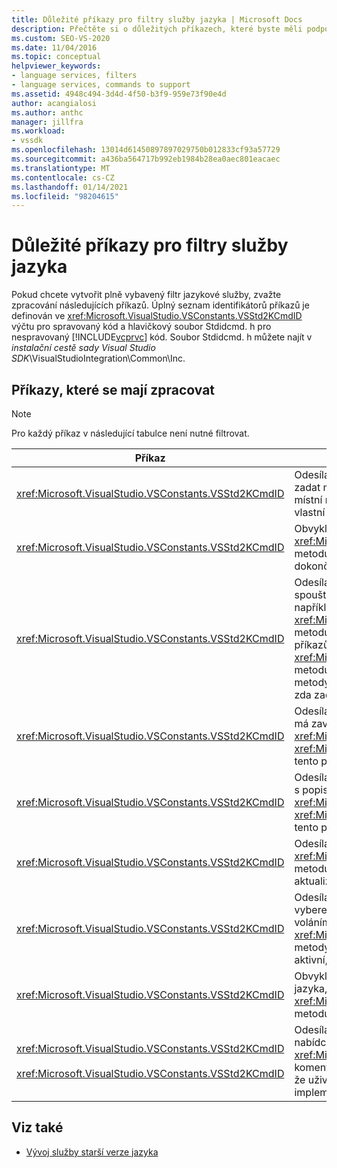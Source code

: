 ```yaml
---
title: Důležité příkazy pro filtry služby jazyka | Microsoft Docs
description: Přečtěte si o důležitých příkazech, které byste měli podporovat při vytváření plně funkčního filtru jazykové služby v aplikaci Visual Studio.
ms.custom: SEO-VS-2020
ms.date: 11/04/2016
ms.topic: conceptual
helpviewer_keywords:
- language services, filters
- language services, commands to support
ms.assetid: 4948c494-3d4d-4f50-b3f9-959e73f90e4d
author: acangialosi
ms.author: anthc
manager: jillfra
ms.workload:
- vssdk
ms.openlocfilehash: 13014d61450897897029750b012833cf93a57729
ms.sourcegitcommit: a436ba564717b992eb1984b28ea0aec801eacaec
ms.translationtype: MT
ms.contentlocale: cs-CZ
ms.lasthandoff: 01/14/2021
ms.locfileid: "98204615"
---
```

# <a name="important-commands-for-language-service-filters"></a>Důležité příkazy pro filtry služby jazyka
Pokud chcete vytvořit plně vybavený filtr jazykové služby, zvažte zpracování následujících příkazů. Úplný seznam identifikátorů příkazů je definován ve <xref:Microsoft.VisualStudio.VSConstants.VSStd2KCmdID> výčtu pro spravovaný kód a hlavičkový soubor Stdidcmd. h pro nespravovaný [!INCLUDE[vcprvc](../../code-quality/includes/vcprvc_md.md)] kód. Soubor Stdidcmd. h můžete najít v *instalační cestě sady Visual Studio SDK*\VisualStudioIntegration\Common\Inc.

## <a name="commands-to-handle"></a>Příkazy, které se mají zpracovat

> [!NOTE]
> Pro každý příkaz v následující tabulce není nutné filtrovat.

|Příkaz|Popis|
|-------------|-----------------|
|<xref:Microsoft.VisualStudio.VSConstants.VSStd2KCmdID>|Odesílá se, když uživatel klikne pravým tlačítkem myši. Tento příkaz označuje, že je čas zadat místní nabídku. Pokud tento příkaz nezpracujete, textový editor nabídne výchozí místní nabídku bez příkazů specifických pro jazyk. Chcete-li do této nabídky zahrnout vlastní příkazy, zpracujte příkaz a zobrazte místní nabídku sami.|
|<xref:Microsoft.VisualStudio.VSConstants.VSStd2KCmdID>|Obvykle se posílá, když uživatel zadá CTRL + J. Zavolejte <xref:Microsoft.VisualStudio.TextManager.Interop.IVsTextView.UpdateCompletionStatus%2A> metodu pro <xref:Microsoft.VisualStudio.TextManager.Interop.IVsTextView> zobrazení pole dokončení příkazu.|
|<xref:Microsoft.VisualStudio.VSConstants.VSStd2KCmdID>|Odesílá se, když uživatel zadá znak. Pomocí tohoto příkazu můžete určit, kdy se má zadat spouštěcí znak a poskytnout dokončování příkazů, popisy metod a textové značky, jako je například vybarvení syntaxe, spárování složených závorek a značky chyb. Zavolejte <xref:Microsoft.VisualStudio.TextManager.Interop.IVsTextView.UpdateCompletionStatus%2A> metodu pro <xref:Microsoft.VisualStudio.TextManager.Interop.IVsTextView> doplňování příkazů for a <xref:Microsoft.VisualStudio.TextManager.Interop.IVsMethodTipWindow.SetMethodData%2A> metodu v <xref:Microsoft.VisualStudio.TextManager.Interop.IVsMethodTipWindow> tipech pro metody. Chcete-li zajistit podporu textových značek, sledujte tento příkaz, abyste zjistili, zda zadaný znak vyžaduje aktualizaci značek.|
|<xref:Microsoft.VisualStudio.VSConstants.VSStd2KCmdID>|Odesílá se, když uživatel zadá klávesu ENTER. Pomocí tohoto příkazu můžete určit, kdy se má zavřít okno s popisem metody voláním <xref:Microsoft.VisualStudio.TextManager.Interop.IVsMethodData.OnDismiss%2A> metody na <xref:Microsoft.VisualStudio.TextManager.Interop.IVsMethodData> . Ve výchozím nastavení se tento příkaz zpracuje v zobrazení text.|
|<xref:Microsoft.VisualStudio.VSConstants.VSStd2KCmdID>|Odesílá se, když uživatel zadá klávesu BACKSPACE. Monitorování k určení, kdy zavřít okno s popisem metody voláním <xref:Microsoft.VisualStudio.TextManager.Interop.IVsMethodData.OnDismiss%2A> metody na <xref:Microsoft.VisualStudio.TextManager.Interop.IVsMethodData> . Ve výchozím nastavení se tento příkaz zpracuje v zobrazení text.|
|<xref:Microsoft.VisualStudio.VSConstants.VSStd2KCmdID>|Odesílá se z nabídky nebo klávesových zkratek. Zavolejte <xref:Microsoft.VisualStudio.TextManager.Interop.IVsTextView.UpdateTipWindow%2A> metodu na, <xref:Microsoft.VisualStudio.TextManager.Interop.IVsTextView> aby se aktualizovalo okno tip s použitím informací o parametrech.|
|<xref:Microsoft.VisualStudio.VSConstants.VSStd2KCmdID>|Odesílá se, když uživatel najede myší na proměnnou nebo umístí kurzor na proměnnou a vybere v nabídce **Upravit** **rychlé informace** z **IntelliSense** . Vrátí typ proměnné v tipu voláním <xref:Microsoft.VisualStudio.TextManager.Interop.IVsTextView.UpdateTipWindow%2A> metody na <xref:Microsoft.VisualStudio.TextManager.Interop.IVsTextView> . Pokud je ladění aktivní, Tip by měl také zobrazit hodnotu proměnné.|
|<xref:Microsoft.VisualStudio.VSConstants.VSStd2KCmdID>|Obvykle se posílá, když uživatel zadá CTRL + MEZERNÍK. Tento příkaz oznamuje službě jazyka, aby volala <xref:Microsoft.VisualStudio.TextManager.Interop.IVsTextView.UpdateCompletionStatus%2A> metodu na <xref:Microsoft.VisualStudio.TextManager.Interop.IVsTextView> .|
|<xref:Microsoft.VisualStudio.VSConstants.VSStd2KCmdID><br /><br /> <xref:Microsoft.VisualStudio.VSConstants.VSStd2KCmdID>|Odesílá se z nabídky, obvykle se jedná o **Výběr komentáře** nebo **Odkomentovat výběr** v nabídce **Upřesnit** v nabídce **Upravit** . <xref:Microsoft.VisualStudio.VSConstants.VSStd2KCmdID> indikuje, že uživatel chce komentovat vybraný text. <xref:Microsoft.VisualStudio.VSConstants.VSStd2KCmdID> indikuje, že uživatel chce zrušit komentář k vybranému textu. Tyto příkazy mohou být implementovány pouze pomocí jazykové služby.|

## <a name="see-also"></a>Viz také
- [Vývoj služby starší verze jazyka](../../extensibility/internals/developing-a-legacy-language-service.md)
